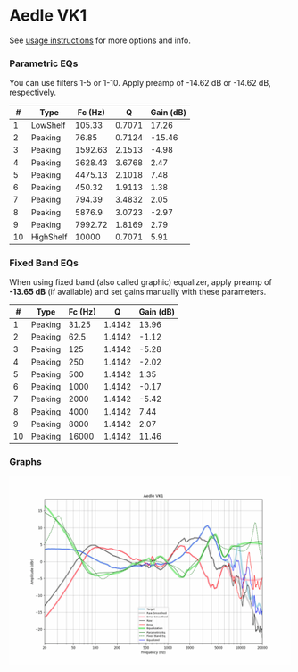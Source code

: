 # Aedle VK1
See [usage instructions](https://github.com/jaakkopasanen/AutoEq#usage) for more options and info.

### Parametric EQs
You can use filters 1-5 or 1-10. Apply preamp of -14.62 dB or -14.62 dB, respectively.

|   # | Type      |   Fc (Hz) |      Q |   Gain (dB) |
|-----|-----------|-----------|--------|-------------|
|   1 | LowShelf  |    105.33 | 0.7071 |       17.26 |
|   2 | Peaking   |     76.85 | 0.7124 |      -15.46 |
|   3 | Peaking   |   1592.63 | 2.1513 |       -4.98 |
|   4 | Peaking   |   3628.43 | 3.6768 |        2.47 |
|   5 | Peaking   |   4475.13 | 2.1018 |        7.48 |
|   6 | Peaking   |    450.32 | 1.9113 |        1.38 |
|   7 | Peaking   |    794.39 | 3.4832 |        2.05 |
|   8 | Peaking   |   5876.9  | 3.0723 |       -2.97 |
|   9 | Peaking   |   7992.72 | 1.8169 |        2.79 |
|  10 | HighShelf |  10000    | 0.7071 |        5.91 |

### Fixed Band EQs
When using fixed band (also called graphic) equalizer, apply preamp of **-13.65 dB** (if available) and set gains manually with these parameters.

|   # | Type    |   Fc (Hz) |      Q |   Gain (dB) |
|-----|---------|-----------|--------|-------------|
|   1 | Peaking |     31.25 | 1.4142 |       13.96 |
|   2 | Peaking |     62.5  | 1.4142 |       -1.12 |
|   3 | Peaking |    125    | 1.4142 |       -5.28 |
|   4 | Peaking |    250    | 1.4142 |       -2.02 |
|   5 | Peaking |    500    | 1.4142 |        1.35 |
|   6 | Peaking |   1000    | 1.4142 |       -0.17 |
|   7 | Peaking |   2000    | 1.4142 |       -5.42 |
|   8 | Peaking |   4000    | 1.4142 |        7.44 |
|   9 | Peaking |   8000    | 1.4142 |        2.07 |
|  10 | Peaking |  16000    | 1.4142 |       11.46 |

### Graphs
![](./Aedle%20VK1.png)
